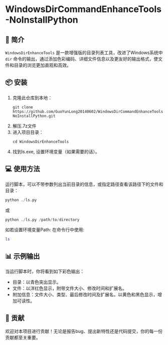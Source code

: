 
# WindowsDirCommandEnhanceTools-NoInstallPython
## 🌟 简介
`WindowsDirEnhanceTools` 是一款增强版的目录列表工具，改进了Windows系统中 `dir` 命令的输出，通过添加色彩编码、详细文件信息以及更友好的输出格式，使文件和目录的浏览更加直观和高效。

## 📦 安装
1. 克隆此仓库到本地：
   ```
   git clone https://github.com/GuoYunLong20140602/WindowsDirCommandEnhanceTools-NoInstallPython.git
   ```
2. 解压.7z文件
3. 进入项目目录：
   ```
   cd WindowsDirEnhanceTools
   ```
4. 找到ls.exe, 设置环境变量（如果需要的话）。

## 💻 使用方法
运行脚本，可以不带参数列出当前目录的信息，或指定路径查看该路径下的文件和目录：
```python
python ./ls.py
```
或
```python
python ./ls.py /path/to/directory
```
如若设置环境变量Path:
在命令行中使用:
```bash
ls
```
## 📊 示例输出
当运行脚本时，你将看到如下彩色输出：
- 目录：以青色突出显示。
- 文件：以洋红色显示，附带文件大小、修改时间和扩展名。
- 附加信息：文件大小、类型、最后修改时间及扩展名，以黄色和黑色显示，增加可读性。

## 🤝 贡献
欢迎对本项目进行贡献！无论是报告bug、提出新特性还是代码提交，你的每一份贡献都至关重要。

